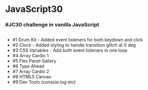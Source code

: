 ﻿# JavaScript30

### #JC30 challenge in vanilla JavaScript

##

-   #1 Drum Kit - Added event listeners for both keydown and click
-   #2 Clock - Added styling to handle transition glitch at 0 deg
-   #3 CSS Variables - Add both event listeners in one loop
-   #4 Array Cardio 1
-   #5 Flex Panel Gallery
-   #6 Type Ahead
-   #7 Array Cardio 2
-   #8 HTML5 Canvas
-   #9 Dev Tools (console.log etc)
